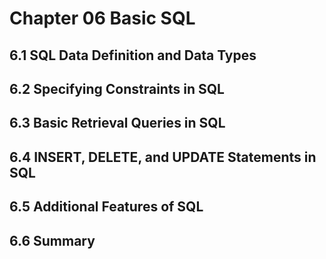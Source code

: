 # Chapter 06 Basic SQL

## 6.1 SQL Data Definition and Data Types

## 6.2 Specifying Constraints in SQL

## 6.3 Basic Retrieval Queries in SQL

## 6.4 INSERT, DELETE, and UPDATE Statements in SQL

## 6.5 Additional Features of SQL

## 6.6 Summary